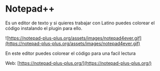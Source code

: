 # Notepad++

Es un editor de texto y si quieres trabajar con Latino puedes colorear el código instalando el plugin para ello. 

![https://notepad-plus-plus.org/assets/images/notepad4ever.gif](https://notepad-plus-plus.org/assets/images/notepad4ever.gif)

En este editor puedes colorear el código para una facil lectura

Web: [https://notepad-plus-plus.org/](https://notepad-plus-plus.org/)

